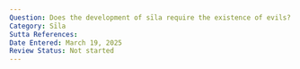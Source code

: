 ```yaml
---
Question: Does the development of sīla require the existence of evils?
Category: Sīla
Sutta References:
Date Entered: March 19, 2025
Review Status: Not started
---
```

